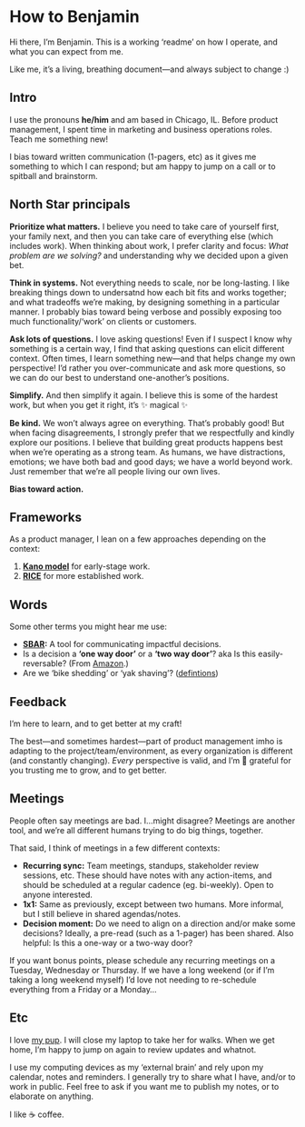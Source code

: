 # How to Benjamin

Hi there, I’m Benjamin. This is a working ‘readme’ on how I operate, and what you can expect from me.

Like me, it’s a living, breathing document—and always subject to change :)

## Intro

I use the pronouns **he/him** and am based in Chicago, IL. Before product management, I spent time in marketing and business operations roles. Teach me something new!

I bias toward written communication (1-pagers, etc) as it gives me something to which I can respond; but am happy to jump on a call or to spitball and brainstorm.

## North Star principals

**Prioritize what matters.** I believe you need to take care of yourself first, your family next, and then you can take care of everything else (which includes work). When thinking about work, I prefer clarity and focus: _What problem are we solving?_ and understanding why we decided upon a given bet.

**Think in systems.** Not everything needs to scale, nor be long-lasting. I like breaking things down to undersatnd how each bit fits and works together; and what tradeoffs we’re making, by designing something in a particular manner. I probably bias toward being verbose and possibly exposing too much functionality/‘work’ on clients or customers.

**Ask lots of questions.** I love asking questions! Even if I suspect I know why something is a certain way, I find that asking questions can elicit different context. Often times, I learn something new—and that helps change my own perspective! I’d rather you over-communicate and ask more questions, so we can do our best to understand one-another’s positions.

**Simplify.** And then simplify it again. I believe this is some of the hardest work, but when you get it right, it’s ✨ magical ✨

**Be kind.** We won’t always agree on everything. That’s probably good! But when facing disagreements, I strongly prefer that we respectfully and kindly explore our positions. I believe that building great products happens best when we’re operating as a strong team. As humans, we have distractions, emotions; we have both bad and good days; we have a world beyond work. Just remember that we’re all people living our own lives.

**Bias toward action.**

## Frameworks

As a product manager, I lean on a few approaches depending on the context:
1. **[Kano model](https://www.productplan.com/glossary/kano-model/)** for early-stage work.
2. **[RICE](https://www.intercom.com/blog/rice-simple-prioritization-for-product-managers/)** for more established work.

## Words

Some other terms you might hear me use:
* **[SBAR](https://en.wikipedia.org/wiki/SBAR):** A tool for communicating impactful decisions.
* Is a decision a **‘one way door’** or a **‘two way door’**? aka Is this easily-reversable? (From [Amazon](https://www.inc.com/jeff-haden/amazon-founder-jeff-bezos-this-is-how-successful-people-make-such-smart-decisions.html).)
* Are we ‘bike shedding’ or ‘yak shaving’? ([defintions](https://kaushik.page/blog/yak-shaving-bike-shedding/))

## Feedback

I’m here to learn, and to get better at my craft!

The best—and sometimes hardest—part of product management imho is adapting to the project/team/environment, as every organization is different (and constantly changing). _Every_ perspective is valid, and I’m 🙏 grateful for you trusting me to grow, and to get better.

## Meetings

People often say meetings are bad. I…might disagree? Meetings are another tool, and we’re all different humans trying to do big things, together.

That said, I think of meetings in a few different contexts:
* **Recurring sync:** Team meetings, standups, stakeholder review sessions, etc. These should have notes with any action-items, and should be scheduled at a regular cadence (eg. bi-weekly). Open to anyone interested.
* **1x1:** Same as previously, except between two humans. More informal, but I still believe in shared agendas/notes.
* **Decision moment:** Do we need to align on a direction and/or make some decisions? Ideally, a pre-read (such as a 1-pager) has been shared. Also helpful: Is this a one-way or a two-way door?

If you want bonus points, please schedule any recurring meetings on a Tuesday, Wednesday or Thursday. If we have a long weekend (or if I’m taking a long weekend myself) I’d love not needing to re-schedule everything from a Friday or a Monday…

## Etc

I love [my pup](https://lyra.dog). I will close my laptop to take her for walks. When we get home, I’m happy to jump on again to review updates and whatnot.

I use my computing devices as my ‘external brain’ and rely upon my calendar, notes and reminders. I generally try to share what I have, and/or to work in public. Feel free to ask if you want me to publish my notes, or to elaborate on anything.

I like ☕️ coffee.
